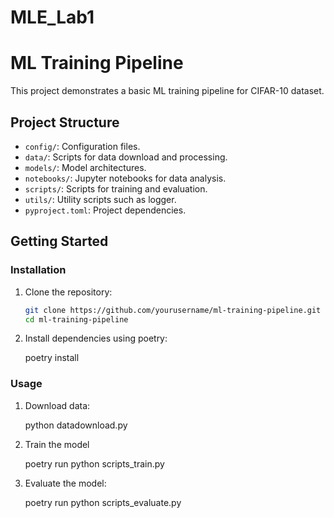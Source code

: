 # MLE_Lab1

# ML Training Pipeline

This project demonstrates a basic ML training pipeline for CIFAR-10 dataset.

## Project Structure

- `config/`: Configuration files.
- `data/`: Scripts for data download and processing.
- `models/`: Model architectures.
- `notebooks/`: Jupyter notebooks for data analysis.
- `scripts/`: Scripts for training and evaluation.
- `utils/`: Utility scripts such as logger.
- `pyproject.toml`: Project dependencies.

## Getting Started

### Installation

1. Clone the repository:
   ```bash
   git clone https://github.com/yourusername/ml-training-pipeline.git
   cd ml-training-pipeline
2. Install dependencies using poetry:

   poetry install

### Usage

1. Download data:

   python datadownload.py

2. Train the model

   poetry run python scripts_train.py

3. Evaluate the model:

   poetry run python scripts_evaluate.py
